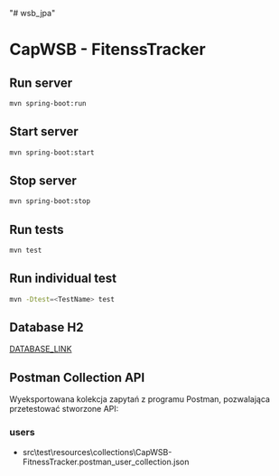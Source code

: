 "# wsb_jpa" 

# CapWSB - FitenssTracker

## Run server
```bash
mvn spring-boot:run
```

## Start server
```bash
mvn spring-boot:start
```

## Stop server
```bash
mvn spring-boot:stop
```

## Run tests
```bash
mvn test
```

## Run individual test
```bash
mvn -Dtest=<TestName> test
```
## Database H2
[DATABASE_LINK](http://localhost:8081/h2-console/login.do?jsessionid=636419c35d778c1b416a8c04115d75a7#
)

## Postman Collection API
Wyeksportowana kolekcja zapytań z programu Postman, pozwalająca przetestować stworzone API:
### users 
- src\test\resources\collections\CapWSB-FitnessTracker.postman_user_collection.json